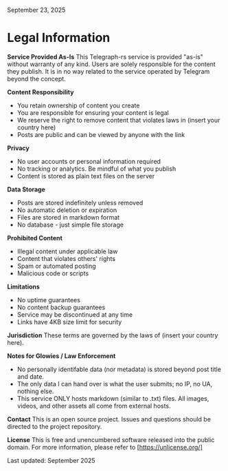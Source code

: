 September 23, 2025

# Legal Information
**Service Provided As-Is**
This Telegraph-rs service is provided "as-is" without warranty of any kind. Users are solely responsible for the content they publish.
It is in no way related to the service operated by Telegram beyond the concept.

**Content Responsibility**
- You retain ownership of content you create
- You are responsible for ensuring your content is legal
- We reserve the right to remove content that violates laws in (insert your country here)
- Posts are public and can be viewed by anyone with the link

**Privacy**
- No user accounts or personal information required
- No tracking or analytics. Be mindful of what you publish
- Content is stored as plain text files on the server

**Data Storage**
- Posts are stored indefinitely unless removed
- No automatic deletion or expiration
- Files are stored in markdown format
- No database - just simple file storage

**Prohibited Content**
- Illegal content under applicable law
- Content that violates others' rights
- Spam or automated posting
- Malicious code or scripts

**Limitations**
- No uptime guarantees
- No content backup guarantees
- Service may be discontinued at any time
- Links have 4KB size limit for security

**Jurisdiction**
These terms are governed by the laws of (insert your country here).

**Notes for Glowies / Law Enforcement**
- No personally identifable data (nor metadata) is stored beyond post title and date.
- The only data I can hand over is what the user submits; no IP, no UA, nothing else.
- This service ONLY hosts markdown (similar to .txt) files. All images, videos, and other assets all come from external hosts.

**Contact**
This is an open source project. Issues and questions should be directed to the project repository.

**License**
This is free and unencumbered software released into the public domain.
For more information, please refer to [https://unlicense.org/]

Last updated: September 2025

